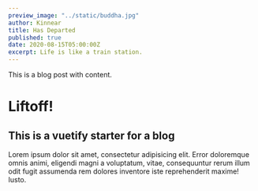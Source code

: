 ```yaml
---
preview_image: "../static/buddha.jpg"
author: Kinnear
title: Has Departed 
published: true
date: 2020-08-15T05:00:00Z
excerpt: Life is like a train station.
---
```


This is a blog post with content.

# Liftoff!

## This is a vuetify starter for a blog

Lorem ipsum dolor sit amet, consectetur adipisicing elit. Error doloremque omnis animi, eligendi magni a voluptatum, vitae, consequuntur rerum illum odit fugit assumenda rem dolores inventore iste reprehenderit maxime! Iusto.